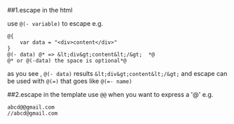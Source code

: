 ##1.escape in the html

use `@(- variable)` to escape
e.g.

    @{
        var data = "<div>content</div>"
    }
    @(- data) @* => &lt;div&gt;content&lt;/&gt;  *@
	@* or @(-data) the space is optional*@

as you see , `@(- data)` results `&lt;div&gt;content&lt;/&gt;`
and escape can be used with `@(=)` that goes like `@(=- name)`


##2.escape in the template
use `@@` when you want to express a '@'
e.g.

    abcd@@gmail.com
    //abcd@gmail.com